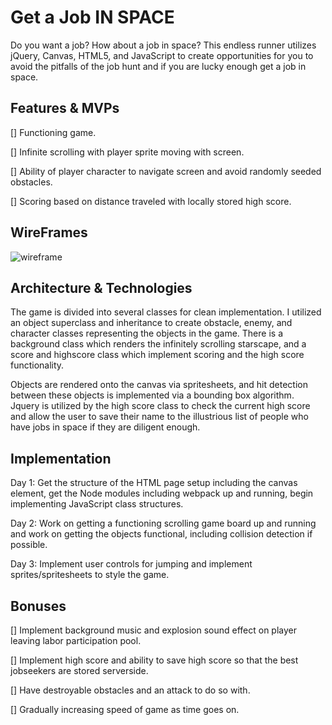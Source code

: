 # Get a Job IN SPACE

  Do you want a job? How about a job in space? This endless runner utilizes jQuery, Canvas, HTML5, and JavaScript
  to create opportunities for you to avoid the pitfalls of the job hunt and if you are lucky enough get a job in space.

## Features & MVPs

[] Functioning game.

[] Infinite scrolling with player sprite moving with screen.

[] Ability of player character to navigate screen and avoid randomly seeded obstacles.

[] Scoring based on distance traveled with locally stored high score.

## WireFrames

![wireframe](https://github.com/EthanCharlesFlood/GetAJobInSpace/assets/JavaScript%20Game$20Wireframe.png)

## Architecture & Technologies

The game is divided into several classes for clean implementation. I utilized an object superclass and inheritance to create
obstacle, enemy, and character classes representing the objects in the game.  There is a background class which renders the infinitely
scrolling starscape, and a score and highscore class which implement scoring and the high score functionality.

Objects are rendered onto the canvas via spritesheets, and hit detection between these objects is implemented via a bounding box algorithm.
Jquery is utilized by the high score class to check the current high score and allow the user to save their name to the illustrious list of
people who have jobs in space if they are diligent enough.

## Implementation

Day 1: Get the structure of the HTML page setup including the canvas element, get the Node modules including webpack up and running, begin implementing JavaScript class structures.

Day 2: Work on getting a functioning scrolling game board up and running and work on getting the objects functional, including collision detection if possible.

Day 3: Implement user controls for jumping and implement sprites/spritesheets to style the game.

## Bonuses

[] Implement background music and explosion sound effect on player leaving labor participation pool.

[] Implement high score and ability to save high score so that the best jobseekers are stored serverside.

[] Have destroyable obstacles and an attack to do so with.

[] Gradually increasing speed of game as time goes on.
